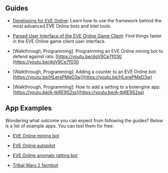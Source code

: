 
## Guides

+ [Developing for EVE Online](https://github.com/Viir/bots/blob/master/guide/eve-online/developing-bots-for-eve-online.md): Learn how to use the framework behind the most advanced EVE Online bots and intel tools.

+ [Parsed User Interface of the EVE Online Game Client](https://github.com/Viir/bots/blob/master/guide/eve-online/parsed-user-interface-of-the-eve-online-game-client.md): Find things faster in the EVE Online game client user interface.

+ [Walkthrough, Programming]: Programming an EVE Online mining bot to defend against rats: [https://youtu.be/dgV9Ce7f03I](https://youtu.be/dgV9Ce7f03I)

+ [Walkthrough, Programming]: Adding a counter to an EVE Online bot: [https://youtu.be/HLerePMeD3w](https://youtu.be/HLerePMeD3w)

+ [Walkthrough, Programming]: How to add a setting to a botengine app: [https://youtu.be/A-tbRE9S2ss](https://youtu.be/A-tbRE9S2ss)

## App Examples

Wondering what outcome you can expect from following the guides? Below is a list of example apps. You can test them for free:

+ [EVE Online mining bot](https://to.botengine.org/guide/app/eve-online-mining-bot)

+ [EVE Online autopilot](https://to.botengine.org/guide/app/eve-online-autopilot-bot)

+ [EVE Online anomaly ratting bot](https://to.botengine.org/guide/app/eve-online-anomaly-ratting-bot)

+ [Tribal Wars 2 farmbot](https://to.botengine.org/guide/app/tribal-wars-2-farmbot)

